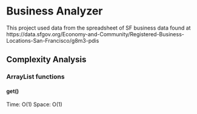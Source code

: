 <h1>Business Analyzer</h1>
<p>This project used data from the spreadsheet of SF business data found at https://data.sfgov.org/Economy-and-Community/Registered-Business-Locations-San-Francisco/g8m3-pdis</p>
<h2>Complexity Analysis</h2>
<h3>ArrayList functions</h3>
<h4>get()</h4>
<p>
Time: O(1)
Space: O(1)
</p>